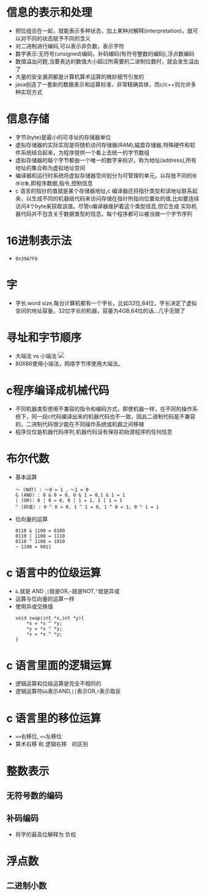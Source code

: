 # 信息的表示和处理
- 把位组合在一起，就能表示多种状态，加上某种对解释(interpretation)，就可以对不同的状态赋予不同的含义
- 对二进制进行编码,可以表示非负数，表示字符
- 数字表示:无符号(unsigned)编码，补码编码(有符号整数的编码),浮点数编码
- 数值溢出问题,当要表达的数值大小超过所需要的二进制位数时，就会发生溢出了
- 大量的安全漏洞都是计算机算术运算的微妙细节引发的
- java创造了一套新的数据表示和运算标准，非常精确具体，而c/c++则允许多种实现方式

# 信息存储
- 字节(byte)是最小的可寻址的存储器单位
- 虚拟存储器的实际实现是将随机访问存储器(RAM),磁盘存储器,特殊硬件和软件系统结合起来，为程序提供一个看上去统一的字节数组
- 虚拟存储器的每个字节都由一个唯一的数字来标识，称为地址(address),所有地址的集合称为虚拟地址空间
- 编译器和运行时系统将虚拟存储器空间划分为可管理的单元，以存放不同的`程序对象`,即程序数据,指令,控制信息
- c 语言的指针的值就是某个存储器地址,c 编译器还将指针类型和该地址联系起来，以生成不同的机器级代码来访问存储在指针所指向位置处的值,比如要连续访问4个byte来获取该值。尽管c编译器维护着这个类型信息,但它生成 实际机器代码并不包含关于数据类型的信息。每个程序都可以被当做一个字节序列

# 16进制表示法
- `0x39A7F8`


# 字
- 字长:word size,每台计算机都有一个字长，比如32位,64位，字长决定了虚拟空间的地址容量，32位字长的机器，容量为4GB,64位的话...几乎无限了

# 寻址和字节顺序
- 大端法 vs 小端法
![](http://images.cnblogs.com/cnblogs_com/motadou/WindowsLiveWriter/029908e67cac_BAC0/zijiexu_pic_2_thumb.jpg)
- 80X86使用小端法，网络字节序使用大端法。


# c程序编译成机械代码
- 不同机器类型使用不兼容的指令和编码方式，即使机器一样，在不同的操作系统下，同一段c代码编译出来的机器代码也不一致，因此二进制代码是不兼容的，二进制代码很少能在不同操作系统或机器之间移植
- 程序仅仅是机器代码序列,机器代码没有保存初始源程序的任何信息

# 布尔代数
- 基本运算
    ```
    ～ (NOT) : ～0 = 1 ，～1 = 0
    & (AND) : 0 & 0 = 0, 0 & 1 = 0,1 & 1 = 1
    | (OR): 0 | 0 = 0, 0 | 1 = 1, 1 | 1 = 1
    ^ (抑或) : 0 ^ 0 = 0, 1 ^ 1 = 0, 1 ^ 0 = 1, 0 ^ 1 = 1
    ```
- 位向量的运算
    ```
    0110 & 1100 = 0100
    0110 | 1100 = 1110
    0110 ^ 1100 = 1010
    ~ 1100 = 0011
    ```

# c 语言中的位级运算
- `&` 就是 AND ,`|`就是OR,`~`就是NOT,`^`就是异或
- 运算与位向量的运算一样
- 使用异或交换值
    ```
    void swap(int *x,int *y){
        *x = *x ^ *y;
        *y = *x ^ *y;
        *x = *x ^ *y;
    }
    ```

# c 语言里面的逻辑运算
- 逻辑运算和位级运算是完全不相同的
- 逻辑运算符`&&`表示AND,`||`表示OR,`!`表示取反

# c 语言里的移位运算
- `>>`右移位, `<<`左移位
- 算术右移 和 逻辑右移　的区别


# 整数表示

## 无符号数的编码

## 补码编码
- 将字的最高位解释为 负权

# 浮点数
## 二进制小数
